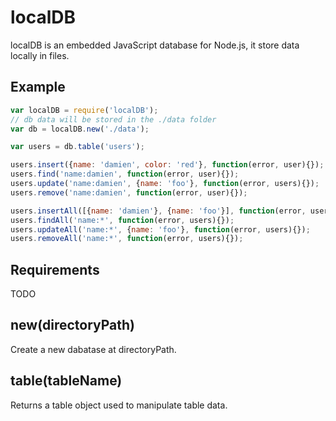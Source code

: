 localDB
======================

localDB is an embedded JavaScript database for Node.js, it store data locally in files.

## Example

```javascript
var localDB = require('localDB');
// db data will be stored in the ./data folder
var db = localDB.new('./data');

var users = db.table('users');

users.insert({name: 'damien', color: 'red'}, function(error, user){});
users.find('name:damien', function(error, user){});
users.update('name:damien', {name: 'foo'}, function(error, users){});
users.remove('name:damien', function(error, user){});

users.insertAll([{name: 'damien'}, {name: 'foo'}], function(error, users){});
users.findAll('name:*', function(error, users){});
users.updateAll('name:*', {name: 'foo'}, function(error, users){});
users.removeAll('name:*', function(error, users){});
```

## Requirements

TODO

## new(directoryPath)

Create a new dabatase at directoryPath.

## table(tableName)

Returns a table object used to manipulate table data.
